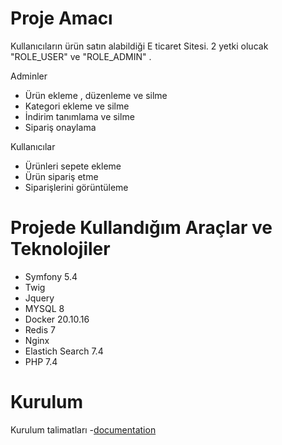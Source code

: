 # Proje Amacı
  Kullanıcıların ürün satın alabildiği E ticaret Sitesi. 2 yetki olucak "ROLE_USER" ve "ROLE_ADMIN" .
  
Adminler

 - Ürün ekleme , düzenleme ve silme
 - Kategori ekleme ve silme
 - İndirim tanımlama ve silme
 - Sipariş onaylama
 
 Kullanıcılar
 
 - Ürünleri sepete ekleme 
 - Ürün sipariş etme
 - Siparişlerini görüntüleme
 
 # Projede Kullandığım Araçlar ve Teknolojiler
 
 - Symfony 5.4
 - Twig
 - Jquery
 - MYSQL 8
 - Docker 20.10.16
 - Redis 7
 - Nginx
 - Elastich Search 7.4
 - PHP 7.4

# Kurulum

Kurulum talimatları -[documentation](docs)


 
